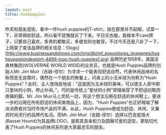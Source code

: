 ```yaml
---
layout: post
title: hushpuppies
---
```




昨天和朋友逛街，看中一件hush puppies的T-shirt，挂在那里并不起眼，试穿一下，非常绵软舒适，所以毫不犹豫就买了下来。平日买衣服，我根本不care牌子，只要自己喜欢，多贵的都敢买，多便宜的也敢穿。不过今天还是八卦了一下，上网查了查该品牌的相关信息：![logo][http://www.businessandshows.com/img/db/mf_expositores_imagenes/hushpuppiesindexport-4499-logo-hush-puppies1.jpg] 品牌历史1958年，美国沃弗林集团(WOLVERINE WORLD WIDE)的业务员，也就是Hush Puppies品牌的创始人Mr. Jim Muir（吉姆-缪尔）为寻求一个能表现舒适自然，代表休闲品味的名称而苦无良策时，偶然在一个朋友的聚餐上，问桌上的小玉米球为何称为“Hush Puppies”？此时，主人很俏皮地说：”这是因为玉米球的美味，可以使主人家中那只爱吠的小狗，停止吵闹。”，巧的是传统上”爱吠的小狗”常暗喻穿了不舒适的鞋而疼痛的脚。Mr. Jim Muir马上灵机一动，将这个想法沿用在舒适的休闲鞋上，更进一步的沿用在所有舒适的休闲类商品上，因为，“Hush Puppies”也正好暗喻了解决消费者对当时市场产品的不满。从此，Hush Puppies便成为舒适、休闲、又兼具时尚流行的品牌代名词。而Mr. Jim Muir（吉姆-缪尔）选择以巴吉度猎犬(Basset Hound)为其品牌LOGO，是取其具亲和力及圆融可爱的造型，更贴切代表了Hush Puppies的休闲系列是大家最忠实的朋友。

